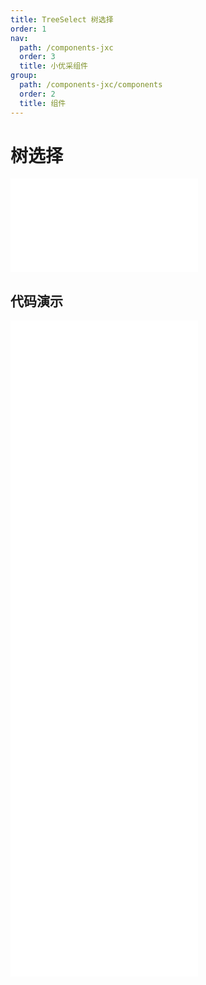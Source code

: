```yaml
---
title: TreeSelect 树选择
order: 1
nav:
  path: /components-jxc
  order: 3
  title: 小优采组件
group:
  path: /components-jxc/components
  order: 2
  title: 组件
---
```


# 树选择

<div>
<embed src="@docs-common/tree-select/index.md"></embed>
</div>
        
## 代码演示

<Row gutter=8>

  <Col span=12>
    
  <div class="code-box"><embed src="@abiz-rc-jxc/tree-select/demo/basic-tree-select-jxc.md"></embed></div>
          
  <div class="code-box"><embed src="@abiz-rc-jxc/tree-select/demo/treeData-tree-select-jxc.md"></embed></div>
          
  <div class="code-box"><embed src="@abiz-rc-jxc/tree-select/demo/async-tree-select-jxc.md"></embed></div>
          
  </Col>
          
  <Col span=12>
    
  <div class="code-box"><embed src="@abiz-rc-jxc/tree-select/demo/multiple-tree-select-jxc.md"></embed></div>
          
  <div class="code-box"><embed src="@abiz-rc-jxc/tree-select/demo/checkable-tree-select-jxc.md"></embed></div>
          
  <div class="code-box"><embed src="@abiz-rc-jxc/tree-select/demo/suffix-tree-select-jxc.md"></embed></div>
          
  </Col>
          
</Row>
        
<div><embed src="@docs-common/tree-select/index-api.md"></embed><div>
